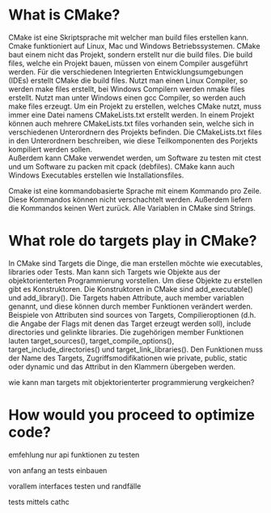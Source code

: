 # What is CMake?

CMake ist eine Skriptsprache mit welcher man build files erstellen kann. Cmake funktioniert auf Linux, Mac und Windows Betriebssystemen.
CMake baut einem nicht das Projekt, sondern erstellt nur die build files. Die build files, welche ein Projekt bauen, müssen von einem Compiler ausgeführt werden. Für die verschiedenen Integrierten Entwicklungsumgebungen (IDEs) erstellt CMake die build files. Nutzt man einen Linux Compiler, so werden make files erstellt, bei Windows Compilern werden nmake files erstellt. Nutzt man unter Windows einen gcc Compiler, so werden auch make files erzeugt. 
Um ein Projekt zu erstellen, welches CMake nutzt, muss immer eine Datei namens CMakeLists.txt erstellt werden. In einem Projekt können auch mehrere CMakeLists.txt files vorhanden sein, welche sich in verschiedenen Unterordnern des Projekts befinden. Die CMakeLists.txt files in den Unterordnern beschreiben, wie diese Teilkomponenten des Porjekts kompiliert werden sollen.   
Außerdem kann CMake verwendet werden, um Software zu testen mit ctest und um Software zu packen mit cpack (debfiles). CMake kann auch Windows Executables erstellen wie Installationsfiles.

Cmake ist eine kommandobasierte Sprache mit einem Kommando pro Zeile. Diese Kommandos können nicht verschachtelt werden. Außerdem liefern die Kommandos keinen Wert zurück. Alle Variablen in CMake sind Strings.



# What role do targets play in CMake?

In CMake sind Targets die Dinge, die man erstellen möchte wie executables, libraries oder Tests. Man kann sich Targets wie Objekte aus der objektorienterten Programmierung vorstellen. Um diese Objekte zu erstellen gibt es Konstruktoren. Die Konstruktoren in CMake sind add_executable() und add_library(). Die Targets haben Attribute, auch member variablen genannt, und diese können durch member Funktionen verändert werden. Beispiele von Attributen sind sources von Targets, Compilieroptionen (d.h. die Angabe der Flags mit denen das Target erzeugt werden soll), include directories und gelinkte libraries. Die zugehörigen member Funktionen lauten target_sources(), target_compile_options(), target_include_directories() und target_link_libraries(). Den Funktionen muss der Name des Targets, Zugriffsmodifikationen wie private, public, static oder dynamic und das Attribut in den Klammern übergeben werden. 

wie kann man targets mit objektorienterter programmierung vergkeichen?



# How would you proceed to optimize code?

emfehlung nur api funktionen zu testen

von anfang an tests einbauen



vorallem interfaces testen und randfälle

tests mittels cathc 
